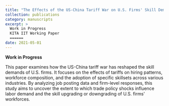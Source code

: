 ```yaml
---
title: "The Effects of the US-China Tariff War on U.S. Firms' Skill Demand."
collection: publications
category: manuscripts
excerpt: >
  Work in Progress
  KITA IIT Working Paper  
  ======  
date: 2021-05-01
---
```


**Work in Progress**

This paper examines how the US-China tariff war has reshaped the skill demands of U.S. firms. It focuses on the effects of tariffs on hiring patterns, workforce composition, and the adoption of specific skillsets across various industries. By analyzing job posting data and firm-level responses, this study aims to uncover the extent to which trade policy shocks influence labor demand and the skill upgrading or downgrading of U.S. firms' workforces.

